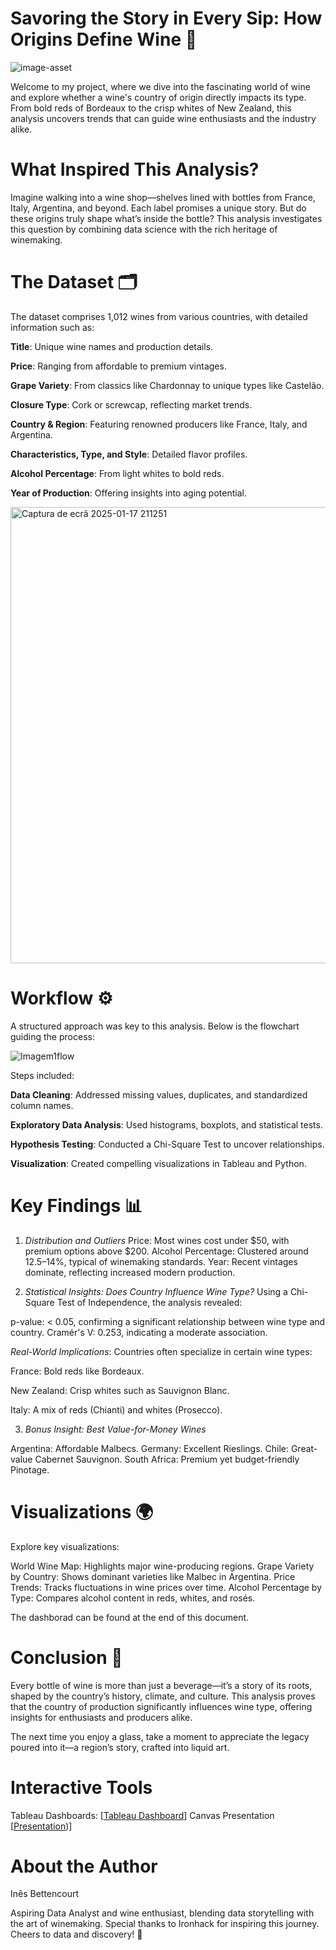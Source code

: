 # Savoring the Story in Every Sip: How Origins Define Wine 🍷

![image-asset](https://github.com/user-attachments/assets/a6df6e2f-8267-44de-90cb-8358c64dd032)

Welcome to my project, where we dive into the fascinating world of wine and explore whether a wine's country of origin directly impacts its type. From bold reds of Bordeaux to the crisp whites of New Zealand, this analysis uncovers trends that can guide wine enthusiasts and the industry alike.

# What Inspired This Analysis?
Imagine walking into a wine shop—shelves lined with bottles from France, Italy, Argentina, and beyond. Each label promises a unique story. But do these origins truly shape what’s inside the bottle?
This analysis investigates this question by combining data science with the rich heritage of winemaking.

# The Dataset 🗂️
The dataset comprises 1,012 wines from various countries, with detailed information such as:

**Title**: Unique wine names and production details.

**Price**: Ranging from affordable to premium vintages.

**Grape Variety**: From classics like Chardonnay to unique types like Castelão.

**Closure Type**: Cork or screwcap, reflecting market trends.

**Country & Region**: Featuring renowned producers like France, Italy, and Argentina.

**Characteristics, Type, and Style**: Detailed flavor profiles.

**Alcohol Percentage**: From light whites to bold reds.

**Year of Production**: Offering insights into aging potential.

<img width="730" alt="Captura de ecrã 2025-01-17 211251" src="https://github.com/user-attachments/assets/83092103-5cc3-4e44-b9e5-be713abb7a28" />


# Workflow ⚙️
A structured approach was key to this analysis. Below is the flowchart guiding the process:

![Imagem1flow](https://github.com/user-attachments/assets/2cc96d9c-3a9b-4fc8-8c02-27210ef55695)

Steps included:

**Data Cleaning**: Addressed missing values, duplicates, and standardized column names.

**Exploratory Data Analysis**: Used histograms, boxplots, and statistical tests.

**Hypothesis Testing**: Conducted a Chi-Square Test to uncover relationships.

**Visualization**: Created compelling visualizations in Tableau and Python.

# Key Findings 📊

1. *Distribution and Outliers*
Price: Most wines cost under $50, with premium options above $200.
Alcohol Percentage: Clustered around 12.5–14%, typical of winemaking standards.
Year: Recent vintages dominate, reflecting increased modern production.


3. *Statistical Insights: Does Country Influence Wine Type?*
Using a Chi-Square Test of Independence, the analysis revealed:

p-value: < 0.05, confirming a significant relationship between wine type and country.
Cramér's V: 0.253, indicating a moderate association.


*Real-World Implications*:
Countries often specialize in certain wine types:

France: Bold reds like Bordeaux.

New Zealand: Crisp whites such as Sauvignon Blanc.

Italy: A mix of reds (Chianti) and whites (Prosecco).


3. *Bonus Insight: Best Value-for-Money Wines*
   
Argentina: Affordable Malbecs.
Germany: Excellent Rieslings.
Chile: Great-value Cabernet Sauvignon.
South Africa: Premium yet budget-friendly Pinotage.

# Visualizations 🌍
Explore key visualizations:

World Wine Map: Highlights major wine-producing regions.
Grape Variety by Country: Shows dominant varieties like Malbec in Argentina.
Price Trends: Tracks fluctuations in wine prices over time.
Alcohol Percentage by Type: Compares alcohol content in reds, whites, and rosés.

The dashborad can be found at the end of this document.

# Conclusion 🍇
Every bottle of wine is more than just a beverage—it’s a story of its roots, shaped by the country’s history, climate, and culture. This analysis proves that the country of production significantly influences wine type, offering insights for enthusiasts and producers alike.

The next time you enjoy a glass, take a moment to appreciate the legacy poured into it—a region’s story, crafted into liquid art.

# Interactive Tools
Tableau Dashboards: [[Tableau Dashboard](https://public.tableau.com/app/profile/in.s.bettencourt/viz/WorlwineWineAnalysis/Dashboard1?publish=yes)]
Canvas Presentation [[Presentation](https://www.canva.com/design/DAGb1fr85Yk/7DvWZmBNBmlibF8GqfCzuw/edit))]

# About the Author

Inês Bettencourt

Aspiring Data Analyst and wine enthusiast, blending data storytelling with the art of winemaking.
Special thanks to Ironhack for inspiring this journey. Cheers to data and discovery! 🍷
